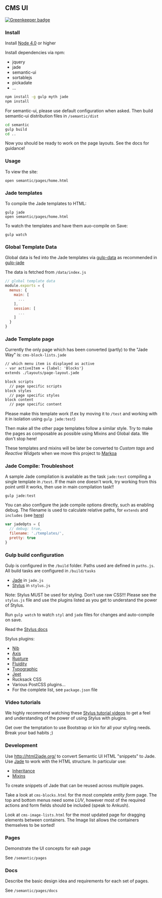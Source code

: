 CMS UI
------

[![Greenkeeper badge](https://badges.greenkeeper.io/kristianmandrup/cms-layouts.svg)](https://greenkeeper.io/)

### Install

Install [Node 4.0](https://nodejs.org/en/download/) or higher

Install dependencies via npm:

-	jquery
-	jade
-	semantic-ui
-	sortablejs
-	pickadate
-	...

```sh
npm install -g gulp myth jade
npm install
```

For semantic-ui, please use default configuration when asked. Then build semantic-ui distribution files in `/semantic/dist`

```sh
cd semantic
gulp build
cd ..
```

Now you should be ready to work on the page layouts. See the docs for guidance!

### Usage

To view the site:

```
open semantic/pages/home.html
```

### Jade templates

To compile the Jade templates to HTML:

```
gulp jade
open semantic/pages/home.html
```

To watch the templates and have them auo-compile on Save:

`gulp watch`

### Global Template Data

Global data is fed into the Jade templates via [gulp-data](https://www.npmjs.com/package/gulp-data) as recommended in [gulp-jade](https://github.com/phated/gulp-jade)

The data is fetched from `/data/index.js`

```js
// global template data
module.exports = {
  menus: {
    main: [
      ...
    ],
    session: [
      ...
    ]
  }
}
```

### Jade Template page

Currently the only page which has been converted (partly) to the "Jade Way" is: `cms-block-lists.jade`

```html
// which menu item is displayed as active
- var activeItem = {label: 'Blocks'}
extends ./layouts/page-layout.jade      

block scripts
  // page specific scripts
block styles
  // page specific styles
block content
  // page specific content
```

Please make this template work (f.ex by moving it to `/test` and working with it in isolation using `gulp jade:test`\)

Then make all the other page templates follow a similar style. Try to make the pages as composable as possible using Mixins and Global data. We don't stop here!

These templates and mixins will be later be converted to *Custom tags* and *Reactive Widgets* when we move this project to [Markoa](https://github.com/kristianmandrup/markoa)

### Jade Compile: Troubleshoot

A sample Jade compilation is available as the task `jade:test` compiling a single template in `/test`. If the main one doesn't work, try working from this point until it works, then use in main compilation task!!

`gulp jade:test`

You can also configure the jade compile options directly, such as enabling debug. The filename is used to calculate relative paths, for `extends` and `includes` (see [here](https://github.com/viniwrubleski/grunt-jade-php/issues/2)\)

```js
var jadeOpts = {
  // debug: true,
  filename: './templates/',
  pretty: true
}
```

### Gulp build configuration

Gulp is configured in the `/build` folder. Paths used are defined in `paths.js`. All build tasks are configured in `/build/tasks`

-	[Jade](http://jade-lang.com/) in `jade.js`
-	[Stylus](https://learnboost.github.io/stylus/) in `stylus.js`

Note: Stylus MUST be used for styling. Don't use raw CSS!!! Please see the `stylus.js` file and use the plugins listed as you get to understand the power of Stylus.

Run `gulp watch` to watch `styl` and `jade` files for changes and auto-compile on save.

Read the [Stylus docs](https://learnboost.github.io/stylus/)

Stylus plugins:

-	[Nib](https://github.com/tj/nib)
-	[Axis](http://axis.netlify.com/)
-	[Rupture](http://jenius.github.io/rupture/)
-	[Fluidity](www.fluiditycss.com)
-	[Typographic](https://github.com/corysimmons/typographic)
-	[Jeet](http://jeet.gs/)
-	Rucksack CSS
-	Various PostCSS plugins...
-	For the complete list, see `package.json` file

### Video tutorials

We highly recommend watching these [Stylus tutorial videos](https://www.youtube.com/playlist?list=PLLnpHn493BHFWQGA1PcyQZWAfR96a4CkH) to get a feel and understanding of the power of using Stylus with plugins.

Get over the temptation to use Bootstrap or kin for all your styling needs. Break your bad habits ;)

### Development

Use http://html2jade.org/ to convert Semantic UI HTML "snippets" to Jade. Use [Jade](http://jade-lang.com/) to work with the HTML structure. In particular use:

-	[Inheritance](http://jade-lang.com/reference/extends/)
-	[Mixins](http://jade-lang.com/reference/mixins/)

To create snippets of Jade that can be reused across multiple pages.

Take a look at `cms-blocks.html` for the most complete *entity form* page. The top and bottom menus need some *LUV*, however most of the required actions and form fields should be included (speak to Ankush).

Look at `cms-image-lists.html` for the most updated page for dragging elements between containers. The Image list allows the containers themselves to be sorted!

### Pages

Demonstrate the UI concepts for eah page

See `/semantic/pages`

### Docs

Describe the basic design idea and requirements for each set of pages.

See `/semantic/pages/docs`
